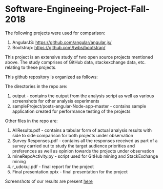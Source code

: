 # Software-Engineeing-Project-Fall-2018

The following projects were used for comparison:
1. AngularJS: https://github.com/angular/angular.js/
2. Bootstrap: https://github.com/twbs/bootstrap/

This project is an extensive study of two open source projects mentioned above. The study comprises of GitHub data, stackexchange data, etc. relating to these projects.

This github repository is organized as follows:

The directories in the repo are:
1. output - contains the output from the analysis script as well as various screenshots for other analysis experiments
2. sampleProject/posts-angular-Node-app-master - contains sample application created for performance testing of the projects

Other files in the repo are:
1. AllResults.pdf - contains a tabular form of actual analysis results with side to side comparison for both projects under observation
2. Survey Responses.pdf - contains all the responses received as part of a survey carried out to study the target audience priorities and preferences as well as opinion towards the projects under observation  
3. mineRepoActivity.py - script used for GitHub mining and StackExchange mining  
4. r_udokuj.pdf - final report for the project  
5. Final presentation.pptx - final presentation for the project

Screenshots of our results are present [here](https://github.com/Kunalkul1/Software-Engineering-Project-Fall-2018/tree/master/output/screenshot)
